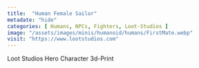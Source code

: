 ```yaml
---
title:  "Human Female Sailor"
metadate: "hide"
categories: [ Humans, NPCs, Fighters, Loot-Studios ]
image: "/assets/images/minis/humanoid/humans/FirstMate.webp"
visit: "https://www.lootstudios.com"
---
```

Loot Studios Hero Character 3d-Print